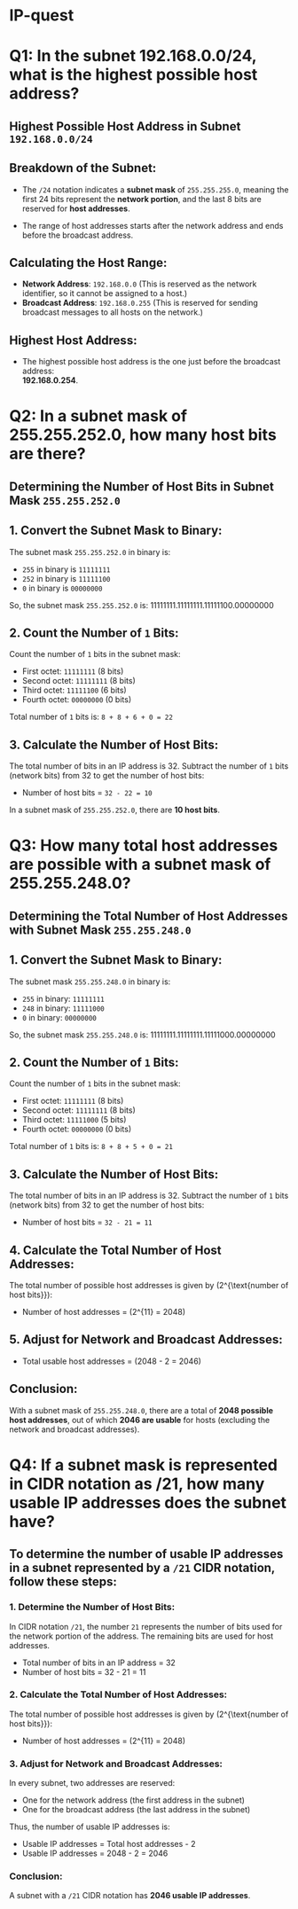 # IP-quest

# Q1: In the subnet 192.168.0.0/24, what is the highest possible host address?
## Highest Possible Host Address in Subnet `192.168.0.0/24`

## Breakdown of the Subnet:
- The `/24` notation indicates a **subnet mask** of `255.255.255.0`, meaning the first 24 bits represent the **network portion**, and the last 8 bits are reserved for **host addresses**.

- The range of host addresses starts after the network address and ends before the broadcast address.

## Calculating the Host Range:
- **Network Address**: `192.168.0.0` (This is reserved as the network identifier, so it cannot be assigned to a host.)
- **Broadcast Address**: `192.168.0.255` (This is reserved for sending broadcast messages to all hosts on the network.)

## Highest Host Address:
- The highest possible host address is the one just before the broadcast address:  
  **192.168.0.254**.

# Q2: In a subnet mask of 255.255.252.0, how many host bits are there?
## Determining the Number of Host Bits in Subnet Mask `255.255.252.0`

## 1. Convert the Subnet Mask to Binary:
The subnet mask `255.255.252.0` in binary is:
- `255` in binary is `11111111`
- `252` in binary is `11111100`
- `0` in binary is `00000000`

So, the subnet mask `255.255.252.0` is:
11111111.11111111.11111100.00000000

## 2. Count the Number of `1` Bits:
Count the number of `1` bits in the subnet mask:
- First octet: `11111111` (8 bits)
- Second octet: `11111111` (8 bits)
- Third octet: `11111100` (6 bits)
- Fourth octet: `00000000` (0 bits)

Total number of `1` bits is: `8 + 8 + 6 + 0 = 22`

## 3. Calculate the Number of Host Bits:
The total number of bits in an IP address is 32. Subtract the number of `1` bits (network bits) from 32 to get the number of host bits:
- Number of host bits = `32 - 22 = 10`

In a subnet mask of `255.255.252.0`, there are **10 host bits**.

# Q3: How many total host addresses are possible with a subnet mask of 255.255.248.0?

## Determining the Total Number of Host Addresses with Subnet Mask `255.255.248.0`

## 1. Convert the Subnet Mask to Binary:
The subnet mask `255.255.248.0` in binary is:
- `255` in binary: `11111111`
- `248` in binary: `11111000`
- `0` in binary: `00000000`

So, the subnet mask `255.255.248.0` is:
11111111.11111111.11111000.00000000


## 2. Count the Number of `1` Bits:
Count the number of `1` bits in the subnet mask:
- First octet: `11111111` (8 bits)
- Second octet: `11111111` (8 bits)
- Third octet: `11111000` (5 bits)
- Fourth octet: `00000000` (0 bits)

Total number of `1` bits is: `8 + 8 + 5 + 0 = 21`

## 3. Calculate the Number of Host Bits:
The total number of bits in an IP address is 32. Subtract the number of `1` bits (network bits) from 32 to get the number of host bits:
- Number of host bits = `32 - 21 = 11`

## 4. Calculate the Total Number of Host Addresses:
The total number of possible host addresses is given by \(2^{\text{number of host bits}}\):
- Number of host addresses = \(2^{11} = 2048\)

## 5. Adjust for Network and Broadcast Addresses:
- Total usable host addresses = \(2048 - 2 = 2046\)

## Conclusion:
With a subnet mask of `255.255.248.0`, there are a total of **2048 possible host addresses**, out of which **2046 are usable** for hosts (excluding the network and broadcast addresses).

# Q4: If a subnet mask is represented in CIDR notation as /21, how many usable IP addresses does the subnet have?

## To determine the number of usable IP addresses in a subnet represented by a `/21` CIDR notation, follow these steps:

### 1. Determine the Number of Host Bits:
In CIDR notation `/21`, the number `21` represents the number of bits used for the network portion of the address. The remaining bits are used for host addresses.

- Total number of bits in an IP address = 32
- Number of host bits = 32 - 21 = 11

### 2. Calculate the Total Number of Host Addresses:
The total number of possible host addresses is given by \(2^{\text{number of host bits}}\):

- Number of host addresses = \(2^{11} = 2048\)

### 3. Adjust for Network and Broadcast Addresses:
In every subnet, two addresses are reserved:
- One for the network address (the first address in the subnet)
- One for the broadcast address (the last address in the subnet)

Thus, the number of usable IP addresses is:

- Usable IP addresses = Total host addresses - 2
- Usable IP addresses = 2048 - 2 = 2046

### Conclusion:
A subnet with a `/21` CIDR notation has **2046 usable IP addresses**.
